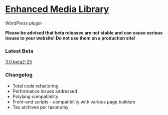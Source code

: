 # [Enhanced Media Library](https://www.wpuxsolutions.com/)
*WordPress plugin*

**Please be advised that beta releases are not stable and can cause serious issues to your website! Do not use them on a production site!**

### Latest Beta
[3.0.beta2-25](https://github.com/webbistro/enhanced-media-library/tree/v3.0.beta2-25)

### Changelog

* Total code refactoring
* Performance issues addressed
* Polylang compatibility
* Front-end scripts - compatibility with various page builders
* Tax archives per taxonomy
